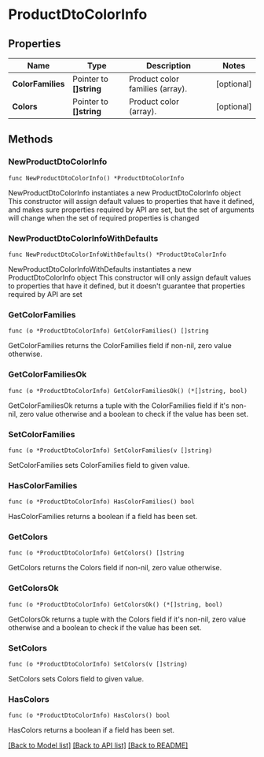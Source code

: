 # ProductDtoColorInfo

## Properties

Name | Type | Description | Notes
------------ | ------------- | ------------- | -------------
**ColorFamilies** | Pointer to **[]string** | Product color families (array). | [optional] 
**Colors** | Pointer to **[]string** | Product color (array). | [optional] 

## Methods

### NewProductDtoColorInfo

`func NewProductDtoColorInfo() *ProductDtoColorInfo`

NewProductDtoColorInfo instantiates a new ProductDtoColorInfo object
This constructor will assign default values to properties that have it defined,
and makes sure properties required by API are set, but the set of arguments
will change when the set of required properties is changed

### NewProductDtoColorInfoWithDefaults

`func NewProductDtoColorInfoWithDefaults() *ProductDtoColorInfo`

NewProductDtoColorInfoWithDefaults instantiates a new ProductDtoColorInfo object
This constructor will only assign default values to properties that have it defined,
but it doesn't guarantee that properties required by API are set

### GetColorFamilies

`func (o *ProductDtoColorInfo) GetColorFamilies() []string`

GetColorFamilies returns the ColorFamilies field if non-nil, zero value otherwise.

### GetColorFamiliesOk

`func (o *ProductDtoColorInfo) GetColorFamiliesOk() (*[]string, bool)`

GetColorFamiliesOk returns a tuple with the ColorFamilies field if it's non-nil, zero value otherwise
and a boolean to check if the value has been set.

### SetColorFamilies

`func (o *ProductDtoColorInfo) SetColorFamilies(v []string)`

SetColorFamilies sets ColorFamilies field to given value.

### HasColorFamilies

`func (o *ProductDtoColorInfo) HasColorFamilies() bool`

HasColorFamilies returns a boolean if a field has been set.

### GetColors

`func (o *ProductDtoColorInfo) GetColors() []string`

GetColors returns the Colors field if non-nil, zero value otherwise.

### GetColorsOk

`func (o *ProductDtoColorInfo) GetColorsOk() (*[]string, bool)`

GetColorsOk returns a tuple with the Colors field if it's non-nil, zero value otherwise
and a boolean to check if the value has been set.

### SetColors

`func (o *ProductDtoColorInfo) SetColors(v []string)`

SetColors sets Colors field to given value.

### HasColors

`func (o *ProductDtoColorInfo) HasColors() bool`

HasColors returns a boolean if a field has been set.


[[Back to Model list]](../README.md#documentation-for-models) [[Back to API list]](../README.md#documentation-for-api-endpoints) [[Back to README]](../README.md)


